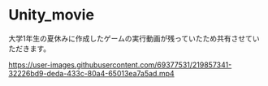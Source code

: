 # Unity_movie
大学1年生の夏休みに作成したゲームの実行動画が残っていたため共有させていただきます。

https://user-images.githubusercontent.com/69377531/219857341-32226bd9-deda-433c-80a4-65013ea7a5ad.mp4

